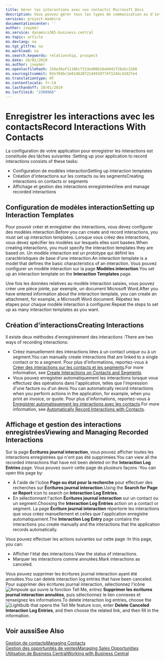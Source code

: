 ```yaml
---
title: Gérer les interactions avec vos contacts| Microsoft Docs
description: Vous pouvez gérer tous les types de communication ou d'interactions entre votre compagnie et vos contacts. Par exemple, une communication par lettre, par téléphone, lors de réunions, etc.
services: project-madeira
documentationcenter: ''
author: jswymer
ms.service: dynamics365-business-central
ms.topic: article
ms.devlang: na
ms.tgt_pltfrm: na
ms.workload: na
ms.search.keywords: relationship, prospect
ms.date: 10/01/2019
ms.author: jswymer
ms.openlocfilehash: 156e36af1110bcf153ed00b16eb041f28a5c3168
ms.sourcegitcommit: 02e704bc3e01d62072144919774f1244c42827e4
ms.translationtype: HT
ms.contentlocale: fr-CA
ms.lasthandoff: 10/01/2019
ms.locfileid: "2308966"
---
```

# <a name="record-interactions-with-contacts"></a><span data-ttu-id="26d43-103">Enregistrer les interactions avec les contacts</span><span class="sxs-lookup"><span data-stu-id="26d43-103">Record Interactions With Contacts</span></span>
<span data-ttu-id="26d43-104">La configuration de votre application pour enregistrer les interactions est constituée des tâches suivantes :</span><span class="sxs-lookup"><span data-stu-id="26d43-104">Setting up your application to record interactions consists of these tasks:</span></span>

* <span data-ttu-id="26d43-105">Configuration de modèles interaction</span><span class="sxs-lookup"><span data-stu-id="26d43-105">Setting up interaction templates</span></span>  
* <span data-ttu-id="26d43-106">Création d'interactions sur les contacts ou les segments</span><span class="sxs-lookup"><span data-stu-id="26d43-106">Creating interactions on contacts or segments</span></span>  
* <span data-ttu-id="26d43-107">Affichage et gestion des interactions enregistrées</span><span class="sxs-lookup"><span data-stu-id="26d43-107">View and manage recorded interactions</span></span>  

##  <a name="setting-up-interaction-templates"></a><span data-ttu-id="26d43-108">Configuration de modèles interaction</span><span class="sxs-lookup"><span data-stu-id="26d43-108">Setting up Interaction Templates</span></span>
<span data-ttu-id="26d43-109">Pour pouvoir créer et enregistrer des interactions, vous devez configurer des modèles interaction.</span><span class="sxs-lookup"><span data-stu-id="26d43-109">Before you can create and record interactions, you must set up interaction templates.</span></span> <span data-ttu-id="26d43-110">Lorsque vous créez des interactions, vous devez spécifier les modèles sur lesquels elles sont basées.</span><span class="sxs-lookup"><span data-stu-id="26d43-110">When creating interactions, you must specify the interaction templates they are based on.</span></span> <span data-ttu-id="26d43-111">Un modèle interaction est un prototype qui définit les caractéristiques de base d'une interaction.</span><span class="sxs-lookup"><span data-stu-id="26d43-111">An interaction template is a model that defines the basic characteristics of an interaction.</span></span>
<span data-ttu-id="26d43-112">Vous pouvez configurer un modèle interaction sur la page **Modèles interaction**.</span><span class="sxs-lookup"><span data-stu-id="26d43-112">You set up an interaction template on the **Interaction Templates** page.</span></span>

<span data-ttu-id="26d43-113">Une fois les données relatives au modèle interaction saisies, vous pouvez créer une pièce jointe, par exemple, un document Microsoft Word.</span><span class="sxs-lookup"><span data-stu-id="26d43-113">After you have entered information about the interaction template, you can create an attachment, for example, a Microsoft Word document.</span></span> <span data-ttu-id="26d43-114">Répétez les étapes pour chaque modèle interaction à configurer.</span><span class="sxs-lookup"><span data-stu-id="26d43-114">Repeat the steps to set up as many interaction templates as you want.</span></span>  

## <a name="creating-interactions"></a><span data-ttu-id="26d43-115">Création d'interactions</span><span class="sxs-lookup"><span data-stu-id="26d43-115">Creating Interactions</span></span>
<span data-ttu-id="26d43-116">Il existe deux méthodes d'enregistrement des interactions :</span><span class="sxs-lookup"><span data-stu-id="26d43-116">There are two ways of recording interactions:</span></span>

* <span data-ttu-id="26d43-117">Créez manuellement des interactions liées à un contact unique ou à un segment.</span><span class="sxs-lookup"><span data-stu-id="26d43-117">You can manually create interactions that are linked to a single contact or to a segment.</span></span> <span data-ttu-id="26d43-118">Pour plus d'informations, reportez-vous à [Créer des interactions sur les contacts et les segments](marketing-how-create-interactions.md).</span><span class="sxs-lookup"><span data-stu-id="26d43-118">For more information, see [Create Interactions on Contacts and Segments](marketing-how-create-interactions.md).</span></span>  
* <span data-ttu-id="26d43-119">Vous pouvez enregistrer automatiquement les interactions lorsque vous effectuez des opérations dans l'application, telles que l'impression d'une facture ou d'un devis.</span><span class="sxs-lookup"><span data-stu-id="26d43-119">You can automatically record interactions when you perform actions in the application, for example, when you print an invoice, or quote.</span></span> <span data-ttu-id="26d43-120">Pour plus d'informations, reportez-vous à [Enregistrer automatiquement les interactions avec les contacts](marketing-auto-record-interactions.md).</span><span class="sxs-lookup"><span data-stu-id="26d43-120">For more information, see [Automatically Record Interactions with Contacts](marketing-auto-record-interactions.md).</span></span>

## <a name="viewing-and-managing-recorded-interactions"></a><span data-ttu-id="26d43-121">Affichage et gestion des interactions enregistrées</span><span class="sxs-lookup"><span data-stu-id="26d43-121">Viewing and Managing Recorded Interactions</span></span>
<span data-ttu-id="26d43-122">Sur la page **Écritures journal interaction**, vous pouvez afficher toutes les interactions enregistrées qui n'ont pas été supprimées.</span><span class="sxs-lookup"><span data-stu-id="26d43-122">You can view all the recorded interactions that have not been deleted on the **Interaction Log Entries** page.</span></span> <span data-ttu-id="26d43-123">Vous pouvez ouvrir cette page de plusieurs façons :</span><span class="sxs-lookup"><span data-stu-id="26d43-123">You can open this page by:</span></span>

* <span data-ttu-id="26d43-124">À l'aide de l'icône **Page ou état pour la recherche** pour effectuer des recherches sur **Écritures journal interaction**.</span><span class="sxs-lookup"><span data-stu-id="26d43-124">Using the **Search for Page or Report** icon to search on **Interaction Log Entries**.</span></span>
* <span data-ttu-id="26d43-125">En sélectionnant l'action **Écritures journal interaction** sur un contact ou un segment.</span><span class="sxs-lookup"><span data-stu-id="26d43-125">Choosing the **Interaction Log Entries** action on a contact or segment.</span></span>
  <span data-ttu-id="26d43-126">La page **Écriture journal interaction** répertorie les interactions que vous créez manuellement et celles que l'application enregistre automatiquement.</span><span class="sxs-lookup"><span data-stu-id="26d43-126">The **Interaction Log Entry** page contains the interactions you create manually and the interactions that the application records automatically.</span></span>

<span data-ttu-id="26d43-127">Vous pouvez effectuer les actions suivantes sur cette page :</span><span class="sxs-lookup"><span data-stu-id="26d43-127">In this page, you can:</span></span>

* <span data-ttu-id="26d43-128">Afficher l'état des interactions.</span><span class="sxs-lookup"><span data-stu-id="26d43-128">View the status of interactions.</span></span>
* <span data-ttu-id="26d43-129">Marquer les interactions comme annulées.</span><span class="sxs-lookup"><span data-stu-id="26d43-129">Mark interactions as canceled.</span></span>

<span data-ttu-id="26d43-130">Vous pouvez supprimer les écritures journal interaction ayant été annulées.</span><span class="sxs-lookup"><span data-stu-id="26d43-130">You can delete interaction log entries that have been canceled.</span></span> <span data-ttu-id="26d43-131">Pour supprimer des écritures journal interaction, sélectionnez l'icône ![Ampoule qui ouvre la fonction Tell Me](media/ui-search/search_small.png "Dites-moi ce que vous voulez faire"), entrez **Supprimer les écritures journal interaction annulées**, puis sélectionnez le lien connexes et renseignez les informations.</span><span class="sxs-lookup"><span data-stu-id="26d43-131">To delete interaction log entries, choose the ![Lightbulb that opens the Tell Me feature](media/ui-search/search_small.png "Tell me what you want to do") icon, enter **Delete Canceled Interaction Log Entries**, and then choose the related link, and then fill in the information.</span></span>

## <a name="see-also"></a><span data-ttu-id="26d43-132">Voir aussi</span><span class="sxs-lookup"><span data-stu-id="26d43-132">See Also</span></span>
[<span data-ttu-id="26d43-133">Gestion de contacts</span><span class="sxs-lookup"><span data-stu-id="26d43-133">Managing Contacts</span></span>](marketing-contacts.md)  
[<span data-ttu-id="26d43-134">Gestion des opportunités de ventes</span><span class="sxs-lookup"><span data-stu-id="26d43-134">Managing Sales Opportunities</span></span>](marketing-manage-sales-opportunities.md)  
[<span data-ttu-id="26d43-135">Utilisation de Business Central</span><span class="sxs-lookup"><span data-stu-id="26d43-135">Working with Business Central</span></span>](ui-work-product.md)  
